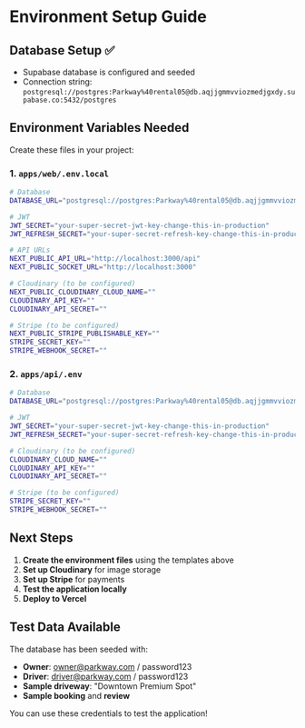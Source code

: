# Environment Setup Guide

## Database Setup ✅
- Supabase database is configured and seeded
- Connection string: `postgresql://postgres:Parkway%40rental05@db.aqjjgmmvviozmedjgxdy.supabase.co:5432/postgres`

## Environment Variables Needed

Create these files in your project:

### 1. `apps/web/.env.local`
```bash
# Database
DATABASE_URL="postgresql://postgres:Parkway%40rental05@db.aqjjgmmvviozmedjgxdy.supabase.co:5432/postgres"

# JWT
JWT_SECRET="your-super-secret-jwt-key-change-this-in-production"
JWT_REFRESH_SECRET="your-super-secret-refresh-key-change-this-in-production"

# API URLs
NEXT_PUBLIC_API_URL="http://localhost:3000/api"
NEXT_PUBLIC_SOCKET_URL="http://localhost:3000"

# Cloudinary (to be configured)
NEXT_PUBLIC_CLOUDINARY_CLOUD_NAME=""
CLOUDINARY_API_KEY=""
CLOUDINARY_API_SECRET=""

# Stripe (to be configured)
NEXT_PUBLIC_STRIPE_PUBLISHABLE_KEY=""
STRIPE_SECRET_KEY=""
STRIPE_WEBHOOK_SECRET=""
```

### 2. `apps/api/.env`
```bash
# Database
DATABASE_URL="postgresql://postgres:Parkway%40rental05@db.aqjjgmmvviozmedjgxdy.supabase.co:5432/postgres"

# JWT
JWT_SECRET="your-super-secret-jwt-key-change-this-in-production"
JWT_REFRESH_SECRET="your-super-secret-refresh-key-change-this-in-production"

# Cloudinary (to be configured)
CLOUDINARY_CLOUD_NAME=""
CLOUDINARY_API_KEY=""
CLOUDINARY_API_SECRET=""

# Stripe (to be configured)
STRIPE_SECRET_KEY=""
STRIPE_WEBHOOK_SECRET=""
```

## Next Steps

1. **Create the environment files** using the templates above
2. **Set up Cloudinary** for image storage
3. **Set up Stripe** for payments
4. **Test the application locally**
5. **Deploy to Vercel**

## Test Data Available

The database has been seeded with:
- **Owner**: owner@parkway.com / password123
- **Driver**: driver@parkway.com / password123
- **Sample driveway**: "Downtown Premium Spot"
- **Sample booking** and **review**

You can use these credentials to test the application!
